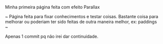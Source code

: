 Minha primeira página feita com efeito Parallax 

~ Página feita para fixar conhecimentos e testar coisas. Bastante coisa para melhorar ou poderiam ter sido feitas de outra maneira melhor, ex: paddings ~

Apenas 1 commit pq não irei dar continuidade.